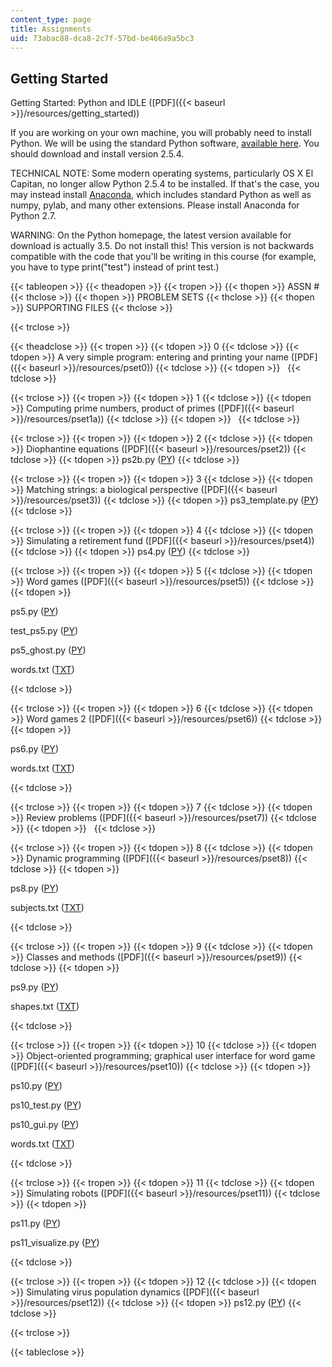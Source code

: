 ```yaml
---
content_type: page
title: Assignments
uid: 73abac88-dca8-2c7f-57bd-be466a9a5bc3
---
```


Getting Started
---------------

Getting Started: Python and IDLE ([PDF]({{< baseurl >}}/resources/getting_started))

If you are working on your own machine, you will probably need to install Python. We will be using the standard Python software, [available here](http://python.org/download/). You should download and install version 2.5.4.

TECHNICAL NOTE: Some modern operating systems, particularly OS X El Capitan, no longer allow Python 2.5.4 to be installed. If that's the case, you may instead install [Anaconda](https://www.anaconda.com/products/individual), which includes standard Python as well as numpy, pylab, and many other extensions. Please install Anaconda for Python 2.7.

WARNING: On the Python homepage, the latest version available for download is actually 3.5. Do not install this! This version is not backwards compatible with the code that you'll be writing in this course (for example, you have to type print("test") instead of print test.)

{{< tableopen >}}
{{< theadopen >}}
{{< tropen >}}
{{< thopen >}}
ASSN #
{{< thclose >}}
{{< thopen >}}
PROBLEM SETS
{{< thclose >}}
{{< thopen >}}
SUPPORTING FILES
{{< thclose >}}

{{< trclose >}}

{{< theadclose >}}
{{< tropen >}}
{{< tdopen >}}
0
{{< tdclose >}}
{{< tdopen >}}
A very simple program: entering and printing your name ([PDF]({{< baseurl >}}/resources/pset0))
{{< tdclose >}}
{{< tdopen >}}
 
{{< tdclose >}}

{{< trclose >}}
{{< tropen >}}
{{< tdopen >}}
1
{{< tdclose >}}
{{< tdopen >}}
Computing prime numbers, product of primes ([PDF]({{< baseurl >}}/resources/pset1a))
{{< tdclose >}}
{{< tdopen >}}
 
{{< tdclose >}}

{{< trclose >}}
{{< tropen >}}
{{< tdopen >}}
2
{{< tdclose >}}
{{< tdopen >}}
Diophantine equations ([PDF]({{< baseurl >}}/resources/pset2))
{{< tdclose >}}
{{< tdopen >}}
ps2b.py ([PY](/courses/electrical-engineering-and-computer-science/6-00-introduction-to-computer-science-and-programming-fall-2008/assignments/ps2b.py))
{{< tdclose >}}

{{< trclose >}}
{{< tropen >}}
{{< tdopen >}}
3
{{< tdclose >}}
{{< tdopen >}}
Matching strings: a biological perspective ([PDF]({{< baseurl >}}/resources/pset3))
{{< tdclose >}}
{{< tdopen >}}
ps3\_template.py ([PY](/courses/electrical-engineering-and-computer-science/6-00-introduction-to-computer-science-and-programming-fall-2008/assignments/ps3_template.py))
{{< tdclose >}}

{{< trclose >}}
{{< tropen >}}
{{< tdopen >}}
4
{{< tdclose >}}
{{< tdopen >}}
Simulating a retirement fund ([PDF]({{< baseurl >}}/resources/pset4))
{{< tdclose >}}
{{< tdopen >}}
ps4.py ([PY](/courses/electrical-engineering-and-computer-science/6-00-introduction-to-computer-science-and-programming-fall-2008/assignments/ps4.py))
{{< tdclose >}}

{{< trclose >}}
{{< tropen >}}
{{< tdopen >}}
5
{{< tdclose >}}
{{< tdopen >}}
Word games ([PDF]({{< baseurl >}}/resources/pset5))
{{< tdclose >}}
{{< tdopen >}}


ps5.py ([PY](/courses/electrical-engineering-and-computer-science/6-00-introduction-to-computer-science-and-programming-fall-2008/assignments/ps5.py))

test\_ps5.py ([PY](/courses/electrical-engineering-and-computer-science/6-00-introduction-to-computer-science-and-programming-fall-2008/assignments/test_ps5.py))

ps5\_ghost.py ([PY](/courses/electrical-engineering-and-computer-science/6-00-introduction-to-computer-science-and-programming-fall-2008/assignments/ps5_ghost.py))

words.txt ([TXT](/courses/electrical-engineering-and-computer-science/6-00-introduction-to-computer-science-and-programming-fall-2008/assignments/words.txt))


{{< tdclose >}}

{{< trclose >}}
{{< tropen >}}
{{< tdopen >}}
6
{{< tdclose >}}
{{< tdopen >}}
Word games 2 ([PDF]({{< baseurl >}}/resources/pset6))
{{< tdclose >}}
{{< tdopen >}}


ps6.py ([PY](/courses/electrical-engineering-and-computer-science/6-00-introduction-to-computer-science-and-programming-fall-2008/assignments/ps6.py))

words.txt ([TXT](/courses/electrical-engineering-and-computer-science/6-00-introduction-to-computer-science-and-programming-fall-2008/assignments/words.txt))


{{< tdclose >}}

{{< trclose >}}
{{< tropen >}}
{{< tdopen >}}
7
{{< tdclose >}}
{{< tdopen >}}
Review problems ([PDF]({{< baseurl >}}/resources/pset7))
{{< tdclose >}}
{{< tdopen >}}
 
{{< tdclose >}}

{{< trclose >}}
{{< tropen >}}
{{< tdopen >}}
8
{{< tdclose >}}
{{< tdopen >}}
Dynamic programming ([PDF]({{< baseurl >}}/resources/pset8))
{{< tdclose >}}
{{< tdopen >}}


ps8.py ([PY](/courses/electrical-engineering-and-computer-science/6-00-introduction-to-computer-science-and-programming-fall-2008/assignments/ps8.py))

subjects.txt ([TXT](/courses/electrical-engineering-and-computer-science/6-00-introduction-to-computer-science-and-programming-fall-2008/assignments/subjects.txt))


{{< tdclose >}}

{{< trclose >}}
{{< tropen >}}
{{< tdopen >}}
9
{{< tdclose >}}
{{< tdopen >}}
Classes and methods ([PDF]({{< baseurl >}}/resources/pset9))
{{< tdclose >}}
{{< tdopen >}}


ps9.py ([PY](/courses/electrical-engineering-and-computer-science/6-00-introduction-to-computer-science-and-programming-fall-2008/assignments/ps9.py))

shapes.txt ([TXT](/courses/electrical-engineering-and-computer-science/6-00-introduction-to-computer-science-and-programming-fall-2008/assignments/shapes.txt))


{{< tdclose >}}

{{< trclose >}}
{{< tropen >}}
{{< tdopen >}}
10
{{< tdclose >}}
{{< tdopen >}}
Object-oriented programming; graphical user interface for word game ([PDF]({{< baseurl >}}/resources/pset10))
{{< tdclose >}}
{{< tdopen >}}


ps10.py ([PY](/courses/electrical-engineering-and-computer-science/6-00-introduction-to-computer-science-and-programming-fall-2008/assignments/ps10.py))

ps10\_test.py ([PY](/courses/electrical-engineering-and-computer-science/6-00-introduction-to-computer-science-and-programming-fall-2008/assignments/ps10_test.py))

ps10\_gui.py ([PY](/courses/electrical-engineering-and-computer-science/6-00-introduction-to-computer-science-and-programming-fall-2008/assignments/ps10_gui.py))

words.txt ([TXT](/courses/electrical-engineering-and-computer-science/6-00-introduction-to-computer-science-and-programming-fall-2008/assignments/words.txt))


{{< tdclose >}}

{{< trclose >}}
{{< tropen >}}
{{< tdopen >}}
11
{{< tdclose >}}
{{< tdopen >}}
Simulating robots ([PDF]({{< baseurl >}}/resources/pset11))
{{< tdclose >}}
{{< tdopen >}}


ps11.py ([PY](/courses/electrical-engineering-and-computer-science/6-00-introduction-to-computer-science-and-programming-fall-2008/assignments/ps11.py))

ps11\_visualize.py ([PY](/courses/electrical-engineering-and-computer-science/6-00-introduction-to-computer-science-and-programming-fall-2008/assignments/ps11_visualize.py))


{{< tdclose >}}

{{< trclose >}}
{{< tropen >}}
{{< tdopen >}}
12
{{< tdclose >}}
{{< tdopen >}}
Simulating virus population dynamics ([PDF]({{< baseurl >}}/resources/pset12))
{{< tdclose >}}
{{< tdopen >}}
ps12.py ([PY](/courses/electrical-engineering-and-computer-science/6-00-introduction-to-computer-science-and-programming-fall-2008/assignments/ps12.py))
{{< tdclose >}}

{{< trclose >}}

{{< tableclose >}}